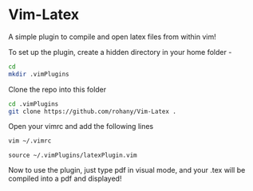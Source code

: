 # Vim-Latex
A simple plugin to compile and open latex files from within vim!

To set up the plugin, create a hidden directory in your home folder - 

```bash
cd
mkdir .vimPlugins
```

Clone the repo into this folder

```bash
cd .vimPlugins
git clone https://github.com/rohany/Vim-Latex .
```

Open your vimrc and add the following lines

```bash
vim ~/.vimrc
```

```vim
source ~/.vimPlugins/latexPlugin.vim
```

Now to use the plugin, just type pdf in visual mode, and your .tex will be compiled into a pdf and displayed!


